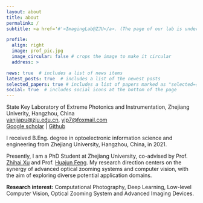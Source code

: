 ```yaml
---
layout: about
title: about
permalink: /
subtitle: <a href='#'>ImagingLab@ZJU</a>. (The page of our lab is under construction, sry)

profile:
  align: right
  image: prof_pic.jpg
  image_circular: false # crops the image to make it circular
  address: >

news: true  # includes a list of news items
latest_posts: true  # includes a list of the newest posts
selected_papers: true # includes a list of papers marked as "selected={true}"
social: true  # includes social icons at the bottom of the page
---
```


State Key Laboratory of Extreme Photonics and Instrumentation, Zhejiang Univerity, Hangzhou, China<br>
yanjiapu@zju.edu.cn, yjp7@foxmail.com<br>
[Google scholar](https://scholar.google.com/citations?user=Uqf3rvUAAAAJ&hl) | [Github](https://github.com/yjp7)

I received B.Eng. degree in optoelectronic information science and engineering from Zhejiang University, Hangzhou, China, in 2021. 

Presently, I am a PhD Student at Zhejiang University, co-advised by Prof. [Zhihai Xu](https://person.zju.edu.cn/0089108#0) and Prof. [Huajun Feng](https://person.zju.edu.cn/0086127). My research direction centers on the synergy of advanced  optical zooming systems and computer vision, with the aim of exploring diverse potential application domains.

**Research interest:** Computational Photography, Deep Learning, Low-level Computer Vision, Optical Zooming System and Advanced Imaging Devices.